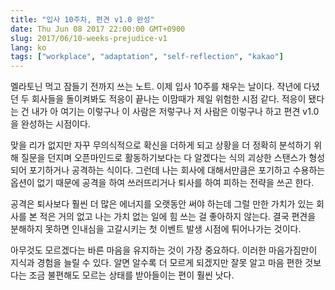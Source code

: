 ```yaml
---
title: "입사 10주차, 편견 v1.0 완성"
date: Thu Jun 08 2017 22:00:00 GMT+0900
slug: 2017/06/10-weeks-prejudice-v1
lang: ko
tags: ["workplace", "adaptation", "self-reflection", "kakao"]
---
```


멜라토닌 먹고 잠들기 전까지 쓰는 노트. 이제 입사 10주를 채우는 날이다. 작년에 다녔던 두 회사들을 돌이켜봐도 적응이 끝나는 이맘때가 제일 위험한 시점 같다. 적응이 됐다는 건 내가 아 여기는 이렇구나 이 사람은 저렇구나 저 사람은 이렇구나 하고 편견 v1.0을 완성하는 시점이다.

맞을 리가 없지만 자꾸 무의식적으로 확신을 더하게 되고 상황을 더 정확히 분석하기 위해 질문을 던지며 오픈마인드로 활동하기보다는 다 알겠다는 식의 괴상한 스탠스가 형성되어 포기하거나 공격하는 식이다. 그런데 나는 회사에 대해서만큼은 포기하고 수용하는 옵션이 없기 때문에 공격을 하여 쓰러뜨리거나 퇴사를 하여 피하는 전략을 쓰곤 한다.

공격은 퇴사보다 훨씬 더 많은 에너지를 오랫동안 써야 하는데 그럴 만한 가치가 있는 회사를 본 적은 거의 없고 나는 가치 없는 일에 힘 쓰는 걸 좋아하지 않는다. 결국 편견을 분해하지 못하면 인내심을 고갈시키는 첫 이벤트 발생 시점에 튀어나가는 것이다.

아무것도 모르겠다는 바른 마음을 유지하는 것이 가장 중요하다. 이러한 마음가짐만이 지식과 경험을 늘릴 수 있다. 알면 알수록 더 모르게 되겠지만 잘못 알고 마음 편한 것보다는 조금 불편해도 모르는 상태를 받아들이는 편이 훨씬 낫다.
